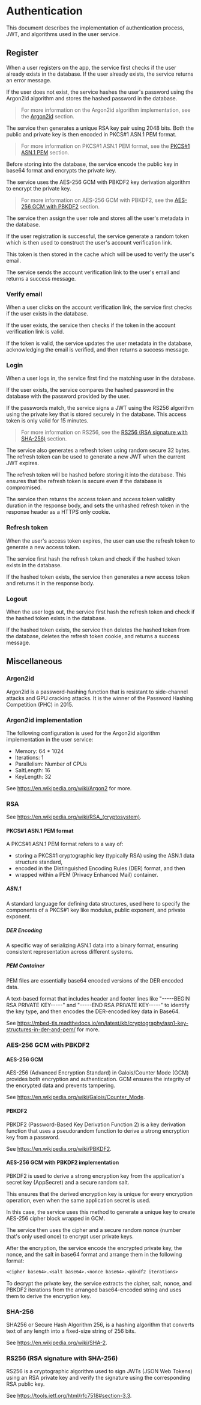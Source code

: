 # Authentication

This document describes the implementation of authentication process, JWT, and algorithms used in the user service.

## Register

When a user registers on the app, the service first checks if the user already exists in the database. If the user already exists, the service returns an error message.

If the user does not exist, the service hashes the user's password using the Argon2id algorithm and stores the hashed password in the database.

> For more information on the Argon2id algorithm implementation, see the [Argon2id](#argon2id) section.

The service then generates a unique RSA key pair using 2048 bits. Both the public and private key is then encoded in PKCS#1 ASN.1 PEM format.

> For more information on PKCS#1 ASN.1 PEM format, see the [PKCS#1 ASN.1 PEM](#pkcs1-asn1-pem-format) section.

Before storing into the database, the service encode the public key in base64 format and encrypts the private key.

The service uses the AES-256 GCM with PBKDF2 key derivation algorithm to encrypt the private key.

> For more information on AES-256 GCM with PBKDF2, see the [AES-256 GCM with PBKDF2](#aes-256-gcm-with-pbkdf2) section.

The service then assign the user role and stores all the user's metadata in the database.

If the user registration is successful, the service generate a random token which is then used to construct the user's account verification link.

This token is then stored in the cache which will be used to verify the user's email.

The service sends the account verification link to the user's email and returns a success message.

### Verify email

When a user clicks on the account verification link, the service first checks if the user exists in the database.

If the user exists, the service then checks if the token in the account verification link is valid.

If the token is valid, the service updates the user metadata in the database, acknowledging the email is verified, and then returns a success message.

### Login

When a user logs in, the service first find the matching user in the database.

If the user exists, the service compares the hashed password in the database with the password provided by the user.

If the passwords match, the service signs a JWT using the RS256 algorithm using the private key that is stored securely in the database. This access token is only valid for 15 minutes.

> For more information on RS256, see the [RS256 (RSA signature with SHA-256)](#rs256-rsa-signature-with-sha-256) section.

The service also generates a refresh token using random secure 32 bytes. The refresh token can be used to generate a new JWT when the current JWT expires.

The refresh token will be hashed before storing it into the database. This ensures that the refresh token is secure even if the database is compromised.

The service then returns the access token and access token validity duration in the response body, and sets the unhashed refresh token in the response header as a HTTPS only cookie.

### Refresh token

When the user's access token expires, the user can use the refresh token to generate a new access token.

The service first hash the refresh token and check if the hashed token exists in the database.

If the hashed token exists, the service then generates a new access token and returns it in the response body.

### Logout

When the user logs out, the service first hash the refresh token and check if the hashed token exists in the database.

If the hashed token exists, the service then deletes the hashed token from the database, deletes the refresh token cookie, and returns a success message.

## Miscellaneous

### Argon2id

Argon2id is a password-hashing function that is resistant to side-channel attacks and GPU cracking attacks. It is the winner of the Password Hashing Competition (PHC) in 2015.

### Argon2id implementation

The following configuration is used for the Argon2id algorithm implementation in the user service:

-   Memory: 64 \* 1024
-   Iterations: 1
-   Parallelism: Number of CPUs
-   SaltLength: 16
-   KeyLength: 32

See <https://en.wikipedia.org/wiki/Argon2> for more.

### RSA

See <https://en.wikipedia.org/wiki/RSA_(cryptosystem)>.

#### PKCS#1 ASN.1 PEM format

A PKCS#1 ASN.1 PEM format refers to a way of:

-   storing a PKCS#1 cryptographic key (typically RSA) using the ASN.1 data structure standard,
-   encoded in the Distinguished Encoding Rules (DER) format, and then
-   wrapped within a PEM (Privacy Enhanced Mail) container.

##### ASN.1

A standard language for defining data structures, used here to specify the components of a PKCS#1 key like modulus, public exponent, and private exponent.

##### DER Encoding

A specific way of serializing ASN.1 data into a binary format, ensuring consistent representation across different systems.

##### PEM Container

PEM files are essentially base64 encoded versions of the DER encoded data.

A text-based format that includes header and footer lines like "-----BEGIN RSA PRIVATE KEY-----" and "-----END RSA PRIVATE KEY-----" to identify the key type, and then encodes the DER-encoded key data in Base64.

See <https://mbed-tls.readthedocs.io/en/latest/kb/cryptography/asn1-key-structures-in-der-and-pem/> for more.

### AES-256 GCM with PBKDF2

#### AES-256 GCM

AES-256 (Advanced Encryption Standard) in Galois/Counter Mode (GCM) provides both encryption and authentication. GCM ensures the integrity of the encrypted data and prevents tampering.

See <https://en.wikipedia.org/wiki/Galois/Counter_Mode>.

#### PBKDF2

PBKDF2 (Password-Based Key Derivation Function 2) is a key derivation function that uses a pseudorandom function to derive a strong encryption key from a password.

See <https://en.wikipedia.org/wiki/PBKDF2>.

#### AES-256 GCM with PBKDF2 implementation

PBKDF2 is used to derive a strong encryption key from the application's secret key (AppSecret) and a secure random salt.

This ensures that the derived encryption key is unique for every encryption operation, even when the same application secret is used.

In this case, the service uses this method to generate a unique key to create AES-256 cipher block wrapped in GCM.

The service then uses the cipher and a secure random nonce (number that's only used once) to encrypt user private keys.

After the encryption, the service encode the encrypted private key, the nonce, and the salt in base64 format and arrange them in the following format:

```txt
<cipher base64>.<salt base64>.<nonce base64>.<pbkdf2 iterations>
```

To decrypt the private key, the service extracts the cipher, salt, nonce, and PBKDF2 iterations from the arranged base64-encoded string and uses them to derive the encryption key.

### SHA-256

SHA256 or Secure Hash Algorithm 256, is a hashing algorithm that converts text of any length into a fixed-size string of 256 bits.

See <https://en.wikipedia.org/wiki/SHA-2>.

### RS256 (RSA signature with SHA-256)

RS256 is a cryptographic algorithm used to sign JWTs (JSON Web Tokens) using an RSA private key and verify the signature using the corresponding RSA public key.

See <https://tools.ietf.org/html/rfc7518#section-3.3>.
